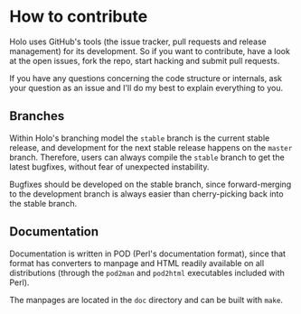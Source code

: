 How to contribute
=================

Holo uses GitHub's tools (the issue tracker, pull requests and release
management) for its development. So if you want to contribute, have a look at
the open issues, fork the repo, start hacking and submit pull requests.

If you have any questions concerning the code structure or internals, ask your
question as an issue and I'll do my best to explain everything to you.

Branches
--------

Within Holo's branching model the `stable` branch is the current stable
release, and development for the next stable release happens on the `master`
branch. Therefore, users can always compile the `stable` branch to get the
latest bugfixes, without fear of unexpected instability.

Bugfixes should be developed on the stable branch, since forward-merging to
the development branch is always easier than cherry-picking back into the
stable branch.

Documentation
-------------

Documentation is written in POD (Perl's documentation format), since that
format has converters to manpage and HTML readily available on all
distributions (through the `pod2man` and `pod2html` executables included with
Perl).

The manpages are located in the `doc` directory and can be built with `make`.

